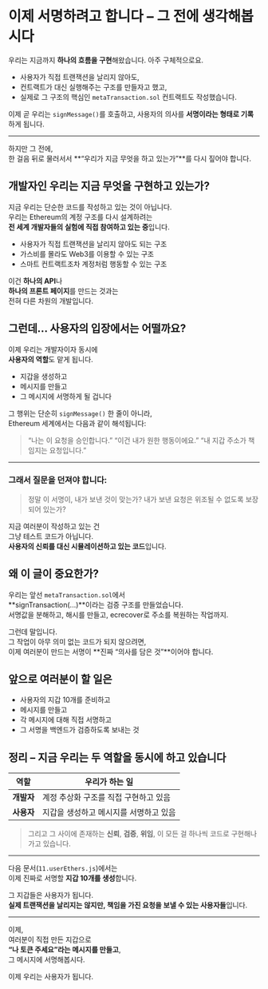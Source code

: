 # 이제 서명하려고 합니다 – 그 전에 생각해봅시다

우리는 지금까지 **하나의 흐름을 구현**해왔습니다.
아주 구체적으로요.

- 사용자가 직접 트랜잭션을 날리지 않아도,
- 컨트랙트가 대신 실행해주는 구조를 만들자고 했고,
- 실제로 그 구조의 핵심인 `metaTransaction.sol` 컨트랙트도 작성했습니다.

이제 곧
우리는 `signMessage()`를 호출하고,
사용자의 의사를 **서명이라는 형태로 기록**하게 됩니다.

---

하지만 그 전에,  
한 걸음 뒤로 물러서서 **“우리가 지금 무엇을 하고 있는가”**를 다시 짚어야 합니다.

## 개발자인 우리는 지금 무엇을 구현하고 있는가?

지금 우리는 단순한 코드를 작성하고 있는 것이 아닙니다.  
우리는 Ethereum의 계정 구조를 다시 설계하려는  
**전 세계 개발자들의 실험에 직접 참여하고 있는 중**입니다.

- 사용자가 직접 트랜잭션을 날리지 않아도 되는 구조
- 가스비를 몰라도 Web3를 이용할 수 있는 구조
- 스마트 컨트랙트조차 계정처럼 행동할 수 있는 구조

이건 **하나의 API**나  
**하나의 프론트 페이지**를 만드는 것과는  
전혀 다른 차원의 개발입니다.

## 그런데… 사용자의 입장에서는 어떨까요?

이제 우리는 개발자이자 동시에  
**사용자의 역할**도 맡게 됩니다.

- 지갑을 생성하고
- 메시지를 만들고
- 그 메시지에 서명하게 될 겁니다

그 행위는 단순히 `signMessage()` 한 줄이 아니라,  
Ethereum 세계에서는 다음과 같이 해석됩니다:

> “나는 이 요청을 승인합니다.”
> “이건 내가 원한 행동이에요.”
> “내 지갑 주소가 책임지는 요청입니다.”

---

### 그래서 질문을 던져야 합니다:

> 정말 이 서명이, 내가 보낸 것이 맞는가?
> 내가 보낸 요청은 위조될 수 없도록 보장되어 있는가?

지금 여러분이 작성하고 있는 건  
그냥 테스트 코드가 아닙니다.  
**사용자의 신뢰를 대신 시뮬레이션하고 있는 코드**입니다.

## 왜 이 글이 중요한가?

우리는 앞선 `metaTransaction.sol`에서  
**signTransaction(...)**이라는 검증 구조를 만들었습니다.  
서명값을 분해하고, 해시를 만들고, ecrecover로 주소를 복원하는 작업까지.

그런데 말입니다.  
그 작업이 아무 의미 없는 코드가 되지 않으려면,  
이제 여러분이 만드는 서명이 **진짜 “의사를 담은 것”**이어야 합니다.

## 앞으로 여러분이 할 일은

- 사용자의 지갑 10개를 준비하고
- 메시지를 만들고
- 각 메시지에 대해 직접 서명하고
- 그 서명을 백엔드가 검증하도록 보내는 것

## 정리 – 지금 우리는 두 역할을 동시에 하고 있습니다

| 역할       | 우리가 하는 일                         |
| ---------- | -------------------------------------- |
| **개발자** | 계정 추상화 구조를 직접 구현하고 있음  |
| **사용자** | 지갑을 생성하고 메시지를 서명하고 있음 |

> 그리고 그 사이에 존재하는 **신뢰**, **검증**, **위임**,
> 이 모든 걸 하나씩 코드로 구현해나가고 있습니다.

---

다음 문서(`11.userEthers.js`)에서는  
이제 진짜로 서명할 **지갑 10개를 생성**합니다.

그 지갑들은 사용자가 됩니다.  
**실제 트랜잭션을 날리지는 않지만, 책임을 가진 요청을 보낼 수 있는 사용자들**입니다.

---

이제,  
여러분이 직접 만든 지갑으로  
**“나 토큰 주세요”라는 메시지를 만들고**,  
그 메시지에 서명해봅시다.

이제 우리는 사용자가 됩니다.
